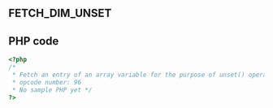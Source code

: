 FETCH\_DIM\_UNSET
-----------------

PHP code
--------

``` php
<?php 
/*
 * Fetch an entry of an array variable for the purpose of unset() operation.
 * opcode number: 96
 * No sample PHP yet */
?>
```
